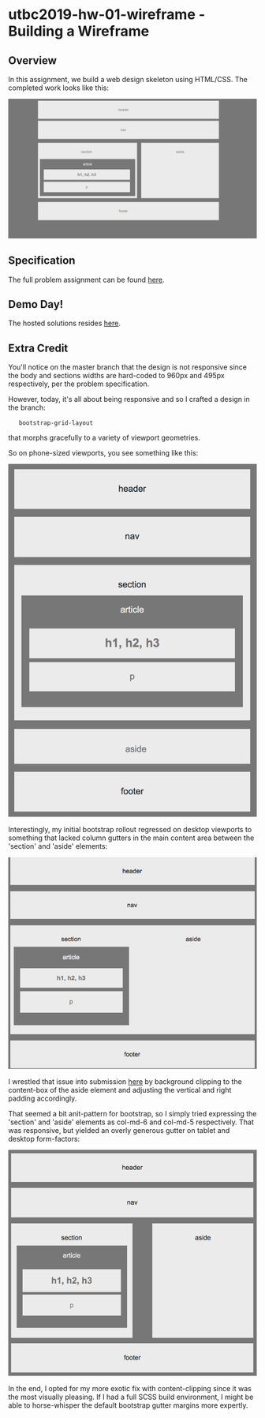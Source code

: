 # utbc2019-hw-01-wireframe - Building a Wireframe

## Overview

In this assignment, we build a web design skeleton using HTML/CSS. The completed work looks like this:

![Final Layout](assets/hw1-easier.png)

## Specification

The full problem assignment can be found [here](https://github.com/the-Coding-Boot-Camp-at-UT/UTAUS201902FSF5/blob/master/01-html-git-css/02-Homework/Instructions/easier-homework-assignment.md).

## Demo Day!

The hosted solutions resides [here](https://zenglenn42.github.io/utbc2019-hw-01-wireframe/).

## Extra Credit

You'll notice on the master branch that the design is not responsive since the body and sections widths are
hard-coded to 960px and 495px respectively, per the problem specification.

However, today, it's all about being responsive and so I crafted a design in the branch:

```
   bootstrap-grid-layout
```

that morphs gracefully to a variety of viewport geometries.

So on phone-sized viewports, you see something like this:

![alt tag](assets/mobile-responsive.png)

Interestingly, my initial bootstrap rollout regressed on desktop viewports to something that lacked
column gutters in the main content area between the 'section' and 'aside' elements:

![alt tag](assets/missing-col-gutter.png)

I wrestled that issue into submission [here](https://github.com/zenglenn42/utbc2019-hw-01-wireframe/issues/1) by background clipping to the content-box of the aside element and adjusting the vertical and right padding accordingly.

That seemed a bit anit-pattern for bootstrap, so I simply tried expressing the 'section' and 'aside' elements as col-md-6 and col-md-5 respectively.  That was responsive, but yielded an overly generous gutter on tablet and desktop form-factors:

![alt tag](assets/bootstrap-canonical.png)

In the end, I opted for my more exotic fix with content-clipping since it was the most visually pleasing.  If I had a full SCSS build environment, I might be able to horse-whisper the default bootstrap gutter margins more expertly.
